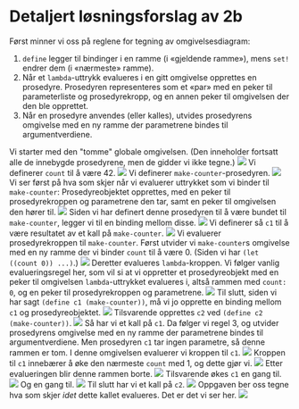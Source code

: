# Detaljert løsningsforslag av 2b

Først minner vi oss på reglene for tegning av omgivelsesdiagram:

1. `define` legger til bindinger i en ramme (i «gjeldende ramme»), mens `set!` endrer dem (i «nærmeste» ramme).
2. Når et `lambda`-uttrykk evalueres i en gitt omgivelse opprettes en prosedyre. Prosedyren representeres som et «par» med en peker til parameterliste og prosedyrekropp, og en annen peker til omgivelsen der den ble opprettet.
3. Når en prosedyre anvendes (eller kalles), utvides prosedyrens omgivelse med en ny ramme der parametrene bindes til argumentverdiene.

Vi starter med den "tomme" globale omgivelsen. (Den inneholder fortsatt alle de innebygde prosedyrene, men de gidder vi ikke tegne.)
![](img/02.jpg)
Vi definerer `count` til å være 42.
![](img/03.jpg)
Vi definerer `make-counter`-prosedyren.
![](img/04.jpg)
Vi ser først på hva som skjer når vi evaluerer uttrykket som vi binder til `make-counter`: Prosedyreobjektet opprettes, med en peker til prosedyrekroppen og parametrene den tar, samt en peker til omgivelsen den hører til.
![](img/06.jpg)
Siden vi har definert denne prosedyren til å være bundet til `make-counter`, legger vi til en binding mellom disse.
![](img/07.jpg)
Vi definerer så `c1` til å være resultatet av et kall på `make-counter`.
![](img/08.jpg)
Vi evaluerer prosedyrekroppen til `make-counter`. Først utvider vi `make-counter`s omgivelse med en ny ramme der vi binder `count` til å være 0. (Siden vi har `(let ((count 0)) ...)`.) 
![](img/09.jpg)
Deretter evalueres `lambda`-kroppen. Vi følger vanlig evalueringsregel her, som vil si at vi oppretter et prosedyreobjekt med en peker til omgivelsen `lambda`-uttrykket evalueres i, altså rammen med `count: 0`, og en peker til prosedyrekroppen og parametrene.
![](img/10.jpg)
Til slutt, siden vi har sagt `(define c1 (make-counter))`, må vi jo opprette en binding mellom `c1` og prosedyreobjektet.
![](img/11.jpg)
Tilsvarende opprettes `c2` ved `(define c2 (make-counter))`.
![](img/12.jpg)
Så har vi et kall på `c1`. Da følger vi regel 3, og utvider prosedyrens omgivelse med en ny ramme der parametrene bindes til argumentverdiene. Men prosedyren `c1` tar ingen parametre, så denne rammen er tom. I denne omgivelsen evaluerer vi kroppen til `c1`.
![](img/13.jpg)
Kroppen til `c1` innebærer å øke den nærmeste `count` med 1, og dette gjør vi.
![](img/14.jpg)
Etter evalueringen blir denne rammen borte.
![](img/15.jpg)
Tilsvarende økes `c1` en gang til.
![](img/16.jpg)
Og en gang til.
![](img/17.jpg)
Til slutt har vi et kall på `c2`.
![](img/18.jpg)
Oppgaven ber oss tegne hva som skjer _idet_ dette kallet evalueres. Det er det vi ser her.
![](img/19.jpg)
